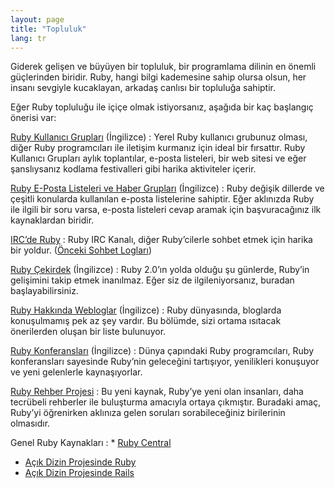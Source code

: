 ```yaml
---
layout: page
title: "Topluluk"
lang: tr
---
```


Giderek gelişen ve büyüyen bir topluluk, bir programlama dilinin en
önemli güçlerinden biridir. Ruby, hangi bilgi kademesine sahip olursa
olsun, her insanı sevgiyle kucaklayan, arkadaş canlısı bir topluluğa
sahiptir.

Eğer Ruby topluluğu ile içiçe olmak istiyorsanız, aşağıda bir kaç
başlangıç önerisi var:

[Ruby Kullanıcı Grupları](/en/community/user-groups/) (İngilizce)
: Yerel Ruby kullanıcı grubunuz olması, diğer Ruby programcıları ile
  iletişim kurmanız için ideal bir fırsattır. Ruby Kullanıcı Grupları
  aylık toplantılar, e-posta listeleri, bir web sitesi ve eğer
  şanslıysanız kodlama festivalleri gibi harika aktiviteler içerir.

[Ruby E-Posta Listeleri ve Haber Grupları](/en/community/mailing-lists/) (İngilizce)
: Ruby değişik dillerde ve çeşitli konularda kullanılan e-posta
  listelerine sahiptir. Eğer aklınızda Ruby ile ilgili bir soru varsa,
  e-posta listeleri cevap aramak için başvuracağınız ilk kaynaklardan
  biridir.

[IRC’de Ruby](irc://irc.freenode.net/ruby-lang)
: Ruby IRC Kanalı, diğer Ruby’cilerle sohbet etmek için harika bir
  yoldur. ([Önceki Sohbet Logları][1])

[Ruby Çekirdek](/en/community/ruby-core/) (İngilizce)
: Ruby 2.0’ın yolda olduğu şu günlerde, Ruby’in gelişimini takip etmek
  inanılmaz. Eğer siz de ilgileniyorsanız, buradan başlayabilirsiniz.

[Ruby Hakkında Webloglar](/en/community/weblogs/) (İngilizce)
: Ruby dünyasında, bloglarda konuşulmamış pek az şey vardır. Bu bölümde,
  sizi ortama ısıtacak önerilerden oluşan bir liste bulunuyor.

[Ruby Konferansları](/en/community/conferences/) (İngilizce)
: Dünya çapındaki Ruby programcıları, Ruby konferansları sayesinde
  Ruby’nin geleceğini tartışıyor, yenilikleri konuşuyor ve yeni
  gelenlerle kaynaşıyorlar.

[Ruby Rehber Projesi][2]
: Bu yeni kaynak, Ruby’ye yeni olan insanları, daha tecrübeli rehberler
  ile buluşturma amacıyla ortaya çıkmıştır. Buradaki amaç, Ruby’yi
  öğrenirken aklınıza gelen soruları sorabileceğiniz birilerinin
  olmasıdır.

Genel Ruby Kaynakları
: * [Ruby Central][3]
  * [Açık Dizin Projesinde Ruby][4]
  * [Açık Dizin Projesinde Rails][5]



[1]: http://meme.b9.com/
[2]: http://rubymentor.rubyforge.org/
[3]: http://www.rubycentral.org/
[4]: http://dmoz.org/Computers/Programming/Languages/Ruby/
[5]: http://dmoz.org/Computers/Programming/Languages/Ruby/Software/Rails/
